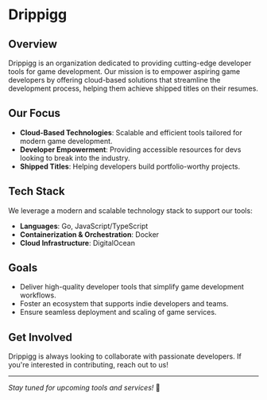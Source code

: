 # Drippigg

## Overview
Drippigg is an organization dedicated to providing cutting-edge developer tools for game development. Our mission is to empower aspiring game developers by offering cloud-based solutions that streamline the development process, helping them achieve shipped titles on their resumes.

## Our Focus
- **Cloud-Based Technologies**: Scalable and efficient tools tailored for modern game development.
- **Developer Empowerment**: Providing accessible resources for devs looking to break into the industry.
- **Shipped Titles**: Helping developers build portfolio-worthy projects.

## Tech Stack
We leverage a modern and scalable technology stack to support our tools:
- **Languages**: Go, JavaScript/TypeScript
- **Containerization & Orchestration**: Docker
- **Cloud Infrastructure**: DigitalOcean

## Goals
- Deliver high-quality developer tools that simplify game development workflows.
- Foster an ecosystem that supports indie developers and teams.
- Ensure seamless deployment and scaling of game services.

## Get Involved
Drippigg is always looking to collaborate with passionate developers. If you're interested in contributing, reach out to us!

---

*Stay tuned for upcoming tools and services!* 🚀

